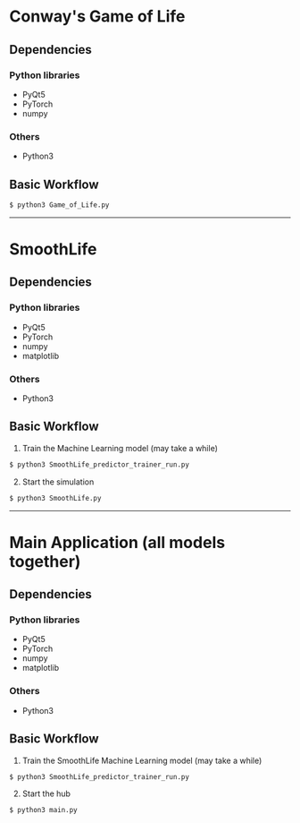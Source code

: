 <!-- GoL --->
# Conway's Game of Life

## Dependencies
### Python libraries
- PyQt5
- PyTorch
- numpy

### Others
- Python3

## Basic Workflow
```bash
$ python3 Game_of_Life.py
```

<!-- SmoothLife --->
---
# SmoothLife

## Dependencies
### Python libraries
- PyQt5
- PyTorch
- numpy
- matplotlib

### Others
- Python3

## Basic Workflow
1. Train the Machine Learning model (may take a while)
```bash
$ python3 SmoothLife_predictor_trainer_run.py
```
2. Start the simulation
```bash
$ python3 SmoothLife.py
```

<!-- Main Application --->
---
# Main Application (all models together)

## Dependencies
### Python libraries
- PyQt5
- PyTorch
- numpy
- matplotlib

### Others
- Python3

## Basic Workflow
1. Train the SmoothLife Machine Learning model (may take a while)
```bash
$ python3 SmoothLife_predictor_trainer_run.py
```
2. Start the hub
```bash
$ python3 main.py
```